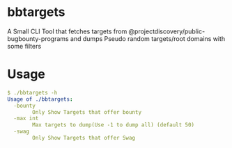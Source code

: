 # bbtargets

A Small CLI Tool that fetches targets from @projectdiscovery/public-bugbounty-programs and dumps Pseudo random targets/root domains with some filters


# Usage

```yaml
$ ./bbtargets -h
Usage of ./bbtargets:
  -bounty
    	Only Show Targets that offer bounty
  -max int
    	Max targets to dump(Use -1 to dump all) (default 50)
  -swag
    	Only Show Targets that offer Swag

```